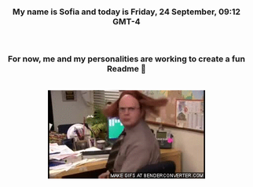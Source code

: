


<div align="center">
<h3 >My name is Sofia and today is Friday, 24 September, 09:12 GMT-4</h3><br>
<h3 >For now, me and my personalities are working to create a fun Readme 👋
</h3><br>
<img src='img/dwight.gif' alt='working...'/>
</div>
